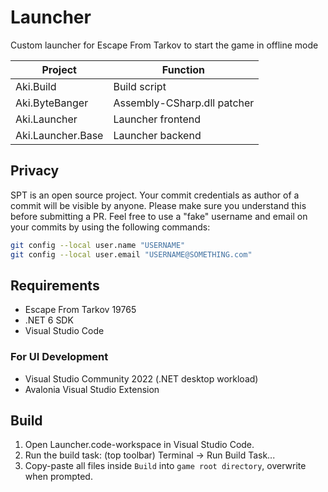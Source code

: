 # Launcher

Custom launcher for Escape From Tarkov to start the game in offline mode

**Project**        | **Function**
------------------ | --------------------------------------------
Aki.Build          | Build script
Aki.ByteBanger     | Assembly-CSharp.dll patcher
Aki.Launcher       | Launcher frontend
Aki.Launcher.Base  | Launcher backend

## Privacy
SPT is an open source project. Your commit credentials as author of a commit will be visible by anyone. Please make sure you understand this before submitting a PR.
Feel free to use a "fake" username and email on your commits by using the following commands:
```bash
git config --local user.name "USERNAME"
git config --local user.email "USERNAME@SOMETHING.com"
```

## Requirements

- Escape From Tarkov 19765
- .NET 6 SDK
- Visual Studio Code

### For UI Development

- Visual Studio Community 2022 (.NET desktop workload)
- Avalonia Visual Studio Extension

## Build

1. Open Launcher.code-workspace in Visual Studio Code.
2. Run the build task: (top toolbar) Terminal -> Run Build Task...
3. Copy-paste all files inside `Build` into `game root directory`, overwrite when prompted.
